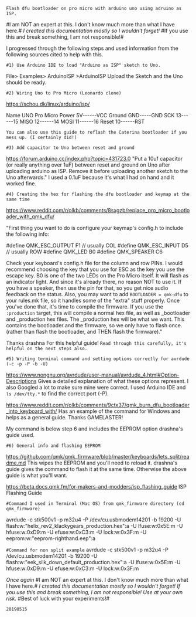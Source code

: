 `Flash dfu bootloader on pro micro with arduino uno using adruino as ISP.`



#I am NOT an expert at this. I don't know much more than what I have here.#
*I created this documentation mostly so I wouldn't forget!*
#If you use this and break something, I am not responsible!#


I progressed through the following steps and used information from the following sources cited to help with this.


`#1) Use Arduino IDE to load "Arduino as ISP" sketch to Uno.`

File> Examples> ArduinoISP >ArduinoISP
Upload the Sketch and the Uno should be ready.


`#2) Wiring Uno to Pro Micro (Leonardo clone)`

https://schou.dk/linux/arduino/isp/

  Name    UNO     Pro Micro
  Power	  5V------VCC
  Ground  GND-----GND
  SCK	  13------15
  MISO	  12------14
  MOSI	  11------16
  Reset	  10------RST

`You can also use this guide to reflash the Caterina bootloader if you mess up. (I certainly did!)`


`#3) Add capacitor to Uno between reset and ground`

https://forum.arduino.cc/index.php?topic=431723.0
"Put a 10uf capacitor (or really anything over 1uF) between reset and ground on Uno after uploading arduino as ISP. Remove it before uploading another sketch to the Uno afterwards."
I used a 0.1uF because it's what I had on hand and it worked fine.


`#4) Creating the hex for flashing the dfu bootloader and keymap at the same time`

https://www.reddit.com/r/olkb/comments/8sxgzb/replace_pro_micro_bootloader_with_qmk_dfu/

   "First thing you want to do is configure your keymap's config.h to include the following info:
      
   #define QMK_ESC_OUTPUT F1 // usually COL
   #define QMK_ESC_INPUT D5 // usually ROW
   #define QMK_LED B0
   #define QMK_SPEAKER C6
      
   Check your keyboard's config.h file for the column and row PINs. I would recommend choosing the key that you use for ESC as the key you use the escape key.
   B0 is one of the two LEDs on the Pro Micro itself. It will flash as an indicator light. And since it's already there, no reason NOT to use it.
   If you have a speaker, then use the pin for that, so you get nice audio feedback on the status.
   Also, you may want to add `BOOTLOADER = qmk-dfu` to your rules.mk file, so it handles some of the "extra" stuff properly.
   Once you've done that, it's time to compile the firmware. If you use the `:production` target, this will compile a normal hex file, as well as _bootloader and _production hex
   files. The _production hex will be what we want. This contains the bootloader and the firmware,
   so we only have to flash once. (rather than flash the bootloader, and THEN flash the firmware)."

Thanks drashna For this helpful guide! `Read through this carefully, it's helpful on the next steps also.`


`#5) Writing terminal command and setting options correctly for avrdude (-c -p -P -b -U)`

https://www.nongnu.org/avrdude/user-manual/avrdude_4.html#Option-Descriptions
Gives a detailed explanation of what these options represent. I also Googled a lot to make sure mine were correct. I used Arduino IDE and `ls /dev/tty.*` to find the correct port (-P).

https://www.reddit.com/r/olkb/comments/9ctx37/qmk_burn_dfu_bootloader_into_keyboard_with/
Has an example of the command for Windows and helps as a general guide.
Thanks GAMELASTER!

My command is below step 6 and includes the EEPROM option drashna's guide used.


`#6) General info and flashing EEPROM`

https://github.com/qmk/qmk_firmware/blob/master/keyboards/lets_split/readme.md
This wipes the EEPROM and you'll need to reload it. drashna's guide gives the command to flash it at the same time. Otherwise the above guide is what you'll want.

https://beta.docs.qmk.fm/for-makers-and-modders/isp_flashing_guide
ISP Flashing Guide



`#Command I used in Terminal (Mac OS) from qmk_firmware directory (cd qmk_firmware)`

avrdude -c stk500v1 -p m32u4 -P /dev/cu.usbmodem14201 -b 19200 -U flash:w:"helix_rev2_klackygears_production.hex":a -U lfuse:w:0x5E:m -U hfuse:w:0xD9:m -U efuse:w:0xC3:m -U lock:w:0x3F:m -U eeprom:w:"eeprom-righthand.eep":a

`#Command for non split example`
avrdude -c stk500v1 -p m32u4 -P /dev/cu.usbmodem14201 -b 19200 -U flash:w:"eek_silk_down_default_production.hex":a -U lfuse:w:0x5E:m -U hfuse:w:0xD9:m -U efuse:w:0xC3:m -U lock:w:0x3F:m



*Once again*
#I am NOT an expert at this. I don't know much more than what I have here.#
*I created this documentation mostly so I wouldn't forget!*
*If you use this and break something, I am not responsible!*
*Use at your own risk.*
#Best of luck with your experiments!#   

`20190515`
